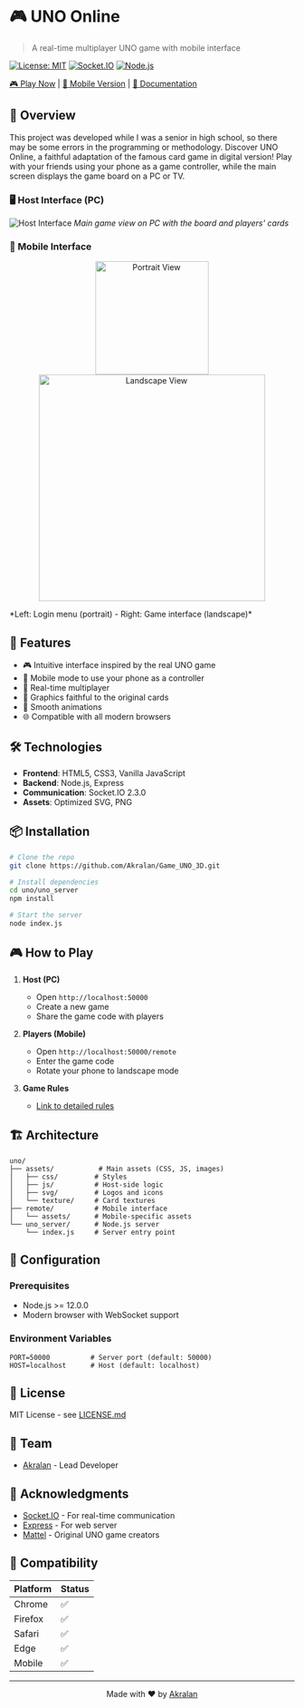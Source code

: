 # 🎮 UNO Online
> A real-time multiplayer UNO game with mobile interface

[![License: MIT](https://img.shields.io/badge/License-MIT-yellow.svg)](https://opensource.org/licenses/MIT)
[![Socket.IO](https://img.shields.io/badge/Socket.IO-2.3.0-green.svg)](https://socket.io/)
[![Node.js](https://img.shields.io/badge/Node.js-Required-blue.svg)](https://nodejs.org/)

[🎮 Play Now](http://localhost:50000) | [📱 Mobile Version](http://localhost:50000/remote) | [📖 Documentation](docs/README.md)

## 🎯 Overview

This project was developed while I was a senior in high school, so there may be some errors in the programming or methodology.
Discover UNO Online, a faithful adaptation of the famous card game in digital version! Play with your friends using your phone as a game controller, while the main screen displays the game board on a PC or TV.

### 🖥️ Host Interface (PC)
![Host Interface](docs/images/host-view.png)
*Main game view on PC with the board and players' cards*

### 📱 Mobile Interface
<p align="center">
  <img src="docs/images/mobile-portrait.png" width="200" alt="Portrait View"/>
  <img src="docs/images/mobile-landscape.png" width="400" alt="Landscape View"/>
</p>
*Left: Login menu (portrait) - Right: Game interface (landscape)*

## 🚀 Features

- 🎮 Intuitive interface inspired by the real UNO game
- 📱 Mobile mode to use your phone as a controller
- 👥 Real-time multiplayer
- 🎨 Graphics faithful to the original cards
- 🔄 Smooth animations
- 🌐 Compatible with all modern browsers

## 🛠️ Technologies

- **Frontend**: HTML5, CSS3, Vanilla JavaScript
- **Backend**: Node.js, Express
- **Communication**: Socket.IO 2.3.0
- **Assets**: Optimized SVG, PNG

## 📦 Installation

```bash
# Clone the repo
git clone https://github.com/Akralan/Game_UNO_3D.git

# Install dependencies
cd uno/uno_server
npm install

# Start the server
node index.js
```

## 🎮 How to Play

1. **Host (PC)**
   - Open `http://localhost:50000`
   - Create a new game
   - Share the game code with players

2. **Players (Mobile)**
   - Open `http://localhost:50000/remote`
   - Enter the game code
   - Rotate your phone to landscape mode

3. **Game Rules**
   - [Link to detailed rules](docs/RULES.md)

## 🏗️ Architecture

```
uno/
├── assets/           # Main assets (CSS, JS, images)
│   ├── css/         # Styles
│   ├── js/          # Host-side logic
│   ├── svg/         # Logos and icons
│   └── texture/     # Card textures
├── remote/          # Mobile interface
│   └── assets/      # Mobile-specific assets
└── uno_server/      # Node.js server
    └── index.js     # Server entry point
```

## 🔧 Configuration

### Prerequisites
- Node.js >= 12.0.0
- Modern browser with WebSocket support

### Environment Variables
```env
PORT=50000          # Server port (default: 50000)
HOST=localhost      # Host (default: localhost)
```

## 📝 License

MIT License - see [LICENSE.md](LICENSE.md)

## 👥 Team

- [Akralan](https://github.com/Akralan) - Lead Developer

## 🙏 Acknowledgments

- [Socket.IO](https://socket.io/) - For real-time communication
- [Express](https://expressjs.com/) - For web server
- [Mattel](https://www.mattel.com) - Original UNO game creators

## 📱 Compatibility

| Platform | Status |
|----------|--------|
| Chrome   | ✅     |
| Firefox  | ✅     |
| Safari   | ✅     |
| Edge     | ✅     |
| Mobile   | ✅     |

---

<p align="center">
  Made with ❤️ by <a href="https://github.com/Akralan">Akralan</a>
</p>
